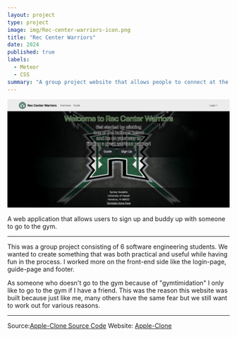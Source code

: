 ```yaml
---
layout: project
type: project
image: img/Rec-center-warriors-icon.png
title: "Rec Center Warriors"
date: 2024
published: true
labels:
  - Meteor
  - CSS
summary: "A group project website that allows people to connect at the campus gym."
---
```


<img class="img-fluid" src="../img/rec-center-warriors-landing.png">

A web application that allows users to sign up and buddy up with someone to go to the gym.    

<hr>


<p>This was a group project consisting of 6 software engineering students. We wanted to create something that was both practical and useful while having fun in the process. I worked more on the front-end side like the login-page, guide-page and footer. </p>

<p>As someone who doesn't go to the gym because of "gymtimidation" I only like to go to the gym if I have a friend. This was the reason this website was built because just like me, many others have the same fear but we still want to work out for various reasons.</p>

<p></p>

<hr>
Source:<a href="https://github.com/Syntax-Souljahs/RecCenterWarriors"><i class="Source Code"></i>Apple-Clone Source Code</a>
Website: <a href="https://rcwarriors.fit"><i class="large github icon "></i>Apple-Clone</a>
